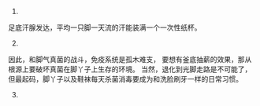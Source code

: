 
1.
足底汗腺发达，平均一只脚一天流的汗能装满一个一次性纸杯。

2.
因此，和脚气真菌的战斗，免疫系统是孤木难支，
要想有釜底抽薪的效果，那从根源上要破坏真菌在脚丫子上生存的环境。
当然，退化到光脚走路是不可能了，
但最起码，脚丫子以及鞋袜每天杀菌消毒要成为和洗脸刷牙一样的日常习惯。

3.
